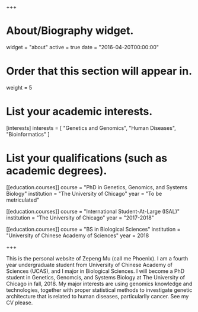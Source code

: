 +++
# About/Biography widget.
widget = "about"
active = true
date = "2016-04-20T00:00:00"

# Order that this section will appear in.
weight = 5

# List your academic interests.
[interests]
  interests = [
    "Genetics and Genomics",
    "Human Diseases",
    "Bioinformatics"
  ]

# List your qualifications (such as academic degrees).
[[education.courses]]
  course = "PhD in Genetics, Genomics, and Systems Biology"
  institution = "The University of Chicago"
  year = "To be metriculated"

[[education.courses]]
  course = "International Student-At-Large (ISAL)"
  institution = "The University of Chicago"
  year = "2017-2018"

[[education.courses]]
  course = "BS in Biological Sciences"
  institution = "University of Chinese Academy of Sciences"
  year = 2018

 
+++

This is the personal website of Zepeng Mu (call me Phoenix). I am a fourth year undergraduate student from University of Chinese Academy of Sciences (UCAS), and I major in Biological Sciences. I will become a PhD student in Genetics, Genomcis, and Systems Biology at The University of Chicago in fall, 2018. My major interests are using genomics knowledge and technologies, together with proper statistical methods to investigate genetic architecture that is related to human diseases, particularlly cancer. See my CV please.


